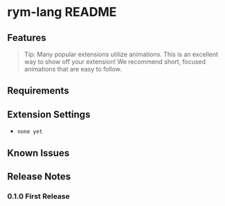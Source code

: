 # rym-lang README

## Features

<!--  TODO: Image/Video-->

> Tip: Many popular extensions utilize animations. This is an excellent way to show off your extension! We recommend short, focused animations that are easy to follow.

## Requirements

## Extension Settings

-   `none yet`

## Known Issues

## Release Notes

### 0.1.0 First Release
